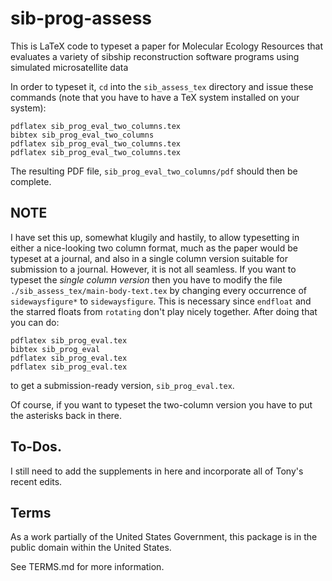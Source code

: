 # sib-prog-assess

This is LaTeX code to typeset a paper for Molecular Ecology Resources
that evaluates a variety of sibship reconstruction software 
programs using simulated microsatellite data

In order to typeset it, `cd` into the `sib_assess_tex` directory and issue these
commands (note that you have to have a TeX system installed on your
system):
```
pdflatex sib_prog_eval_two_columns.tex
bibtex sib_prog_eval_two_columns
pdflatex sib_prog_eval_two_columns.tex
pdflatex sib_prog_eval_two_columns.tex
```
The resulting PDF file, `sib_prog_eval_two_columns/pdf` should then be complete.

## NOTE
I have set this up, somewhat klugily and hastily, to allow typesetting in either
a nice-looking two column format, much as the paper would be typeset at a 
journal, and also in a single column version suitable for submission to a 
journal.  However, it is not all seamless.  If you want to typeset the 
*single column version* then you have to modify the file `./sib_assess_tex/main-body-text.tex`
by changing every occurrence of `sidewaysfigure*` to `sidewaysfigure`.  This is 
necessary since `endfloat` and the starred floats from `rotating` don't play 
nicely together.  After doing that you can do:
```
pdflatex sib_prog_eval.tex
bibtex sib_prog_eval
pdflatex sib_prog_eval.tex
pdflatex sib_prog_eval.tex
```
to get a submission-ready version, `sib_prog_eval.tex`.

Of course, if you want to typeset the two-column version you have to put the 
asterisks back in there.

## To-Dos.  
I still need to add the supplements in here and incorporate
all of Tony's recent edits.


## Terms 

As a work partially of the United States Government, this package is in the
public domain within the United States. 

See TERMS.md for more information.

